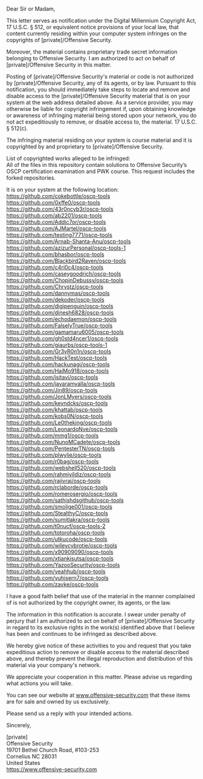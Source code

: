 Dear Sir or Madam,

This letter serves as notification under the Digital Millennium Copyright Act, 17 U.S.C. § 512, or equivalent notice provisions of your local law, that content currently residing within your computer system infringes on the copyrights of [private]/Offensive Security.

Moreover, the material contains proprietary trade secret information belonging to Offensive Security. I am authorized to act on behalf of [private]/Offensive Security in this matter.

Posting of [private]/Offensive Security's material or code is not authorized by [private]/Offensive Security, any of its agents, or by law. Pursuant to this notification, you should immediately take steps to locate and remove and disable access to the [private]/Offensive Security material that is on your system at the web address detailed above. As a service provider, you may otherwise be liable for copyright infringement if, upon obtaining knowledge or awareness of infringing material being stored upon your network, you do not act expeditiously to remove, or disable access to, the material. 17 U.S.C. § 512(c).

The infringing material residing on your system is course material and it is copyrighted by and proprietary to [private]/Offensive Security.

List of copyrighted works alleged to be infringed:  
All of the files in this repository contain solutions to Offensive Security’s OSCP certification examination and PWK course. This request includes the forked repositories.

It is on your system at the following location:  
https://github.com/cokebottle/oscp-tools  
https://github.com/0xffe0/oscp-tools  
https://github.com/43r0ncyb3r/oscp-tools  
https://github.com/ab2201/oscp-tools   
https://github.com/Addic7or/oscp-tools  
https://github.com/AJMartel/oscp-tools  
https://github.com/testing7771/oscp-tools  
https://github.com/Arnab-Shanta-Anu/oscp-tools  
https://github.com/azizurPersonal/oscp-tools-1  
https://github.com/bhasbor/oscp-tools  
https://github.com/Blackbird2Raven/oscp-tools  
https://github.com/c4ri0c4/oscp-tools  
https://github.com/caseygoodrich/oscp-tools  
https://github.com/ChopinDebussy/oscp-tools  
https://github.com/Chrystz/oscp-tools  
https://github.com/dannymas/oscp-tools  
https://github.com/dekoder/oscp-tools  
https://github.com/digipenguin/oscp-tools  
https://github.com/dinesh6828/oscp-tools  
https://github.com/echodaemon/oscp-tools  
https://github.com/FalselyTrue/oscp-tools  
https://github.com/gamamaru6005/oscp-tools   
https://github.com/gh0std4ncer1/oscp-tools  
https://github.com/giaurbs/oscp-tools-1  
https://github.com/Gr3yR0n1n/oscp-tools  
https://github.com/HackTest/oscp-tools  
https://github.com/hackunagi/oscp-tools  
https://github.com/HaiMo918/oscp-tools  
https://github.com/isitavi/oscp-tools  
https://github.com/jayaramyalla/oscp-tools    
https://github.com/Jin89/oscp-tools    
https://github.com/JonLMyers/oscp-tools    
https://github.com/kevndcks/oscp-tools    
https://github.com/khattab/oscp-tools    
https://github.com/kobs0N/oscp-tools    
https://github.com/Le0theking/oscp-tools    
https://github.com/LeonardoNve/oscp-tools    
https://github.com/mmg1/oscp-tools   
https://github.com/NunoMCadete/oscp-tools    
https://github.com/PentesterTN/oscp-tools    
https://github.com/plwylie/oscp-tools  
https://github.com/r0bag/oscp-tools  
https://github.com/webshell520/oscp-tools  
https://github.com/rahmiyildiz/oscp-tools  
https://github.com/rajivraj/oscp-tools  
https://github.com/rclaborde/oscp-tools  
https://github.com/romerosergio/oscp-tools  
https://github.com/sathishdsgithub/oscp-tools  
https://github.com/smolige001/oscp-tools  
https://github.com/StealthyC/oscp-tools  
https://github.com/sumitlakra/oscp-tools  
https://github.com/t0nucf/oscp-tools-2  
https://github.com/totoroha/oscp-tools  
https://github.com/utkucode/oscp-tools  
https://github.com/wileycybrotie/oscp-tools  
https://github.com/x90909090/oscp-tools  
https://github.com/xtiankisutsa/oscp-tools  
https://github.com/YazooSecurity/oscp-tools  
https://github.com/yeahhub/oscp-tools  
https://github.com/yuhisern7/oscp-tools  
https://github.com/zavke/oscp-tools  

I have a good faith belief that use of the material in the manner complained of is not authorized by the copyright owner, its agents, or the law.

The information in this notification is accurate. I swear under penalty of perjury that I am authorized to act on behalf of [private]/Offensive Security in regard to its exclusive rights in the work(s) identified above that I believe has been and continues to be infringed as described above.

We hereby give notice of these activities to you and request that you take expeditious action to remove or disable access to the material described above, and thereby prevent the illegal reproduction and distribution of this material via your company's network.

We appreciate your cooperation in this matter. Please advise us regarding what actions you will take.

You can see our website at www.offensive-security.com that these items are for sale and owned by us exclusively.

Please send us a reply with your intended actions.

Sincerely,

[private]  
Offensive Security  
19701 Bethel Church Road, #103-253  
Cornelius NC 28031  
United States  
https://www.offensive-security.com
